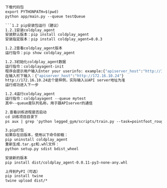 ```1.1 本地代码运行
下载代码包
export PYTHONPATH=$(pwd)
python app/main.py --queue testQueue

```1.2 pip安装包运行（建议）
1.2.1安装coldplay_agent
安装默认版本：pip install coldplay_agent
安装指定版本：pip install coldplay_agent=0.0.3

1.2.2查看coldplay_agent版本
运行指令：pip show coldplay_agent

1.2.3初始化coldplay_agent数据
运行指令：coldplayagent-init 
程序会提示用户输入Enter your userinfo: example:{"apiserver_host":"http://10.0.10.13:9099"}
在输入栏下输入：{"apiserver_host":"http://172.16.10.24"}
http://172.16.10.24这个是样例，实际输入以API server地址为准
运行成功进入下一步

1.2.4运行coldplay_agent
运行指令：coldplayagent --queue mytest
其中--queue是队列名称，用于跟APIserver的通信

2.查看训练进程是否启动
cd 训练项目目录下
ps aux | grep 'python legged_gym/scripts/train.py --task=pointfoot_rough'

3.pip打包
如果存在旧版本，使用以下命令卸载：
pip uninstall coldplay_agent
重新生成.tar.gz和.whl文件：
python setup.py sdist bdist_wheel

安装新的版本
pip install dist/coldplay_agent-0.0.11-py3-none-any.whl

上传到PyPI（可选）
pip install twine
twine upload dist/*

